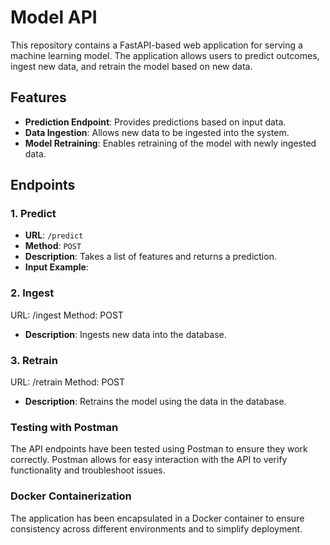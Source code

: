 # Model API

This repository contains a FastAPI-based web application for serving a machine learning model. The application allows users to predict outcomes, ingest new data, and retrain the model based on new data.

## Features

- **Prediction Endpoint**: Provides predictions based on input data.
- **Data Ingestion**: Allows new data to be ingested into the system.
- **Model Retraining**: Enables retraining of the model with newly ingested data.

## Endpoints

### 1. Predict
- **URL**: `/predict`
- **Method**: `POST`
- **Description**: Takes a list of features and returns a prediction.
- **Input Example**:

### 2. Ingest
URL: /ingest
Method: POST
- **Description**: Ingests new data into the database.

### 3. Retrain
URL: /retrain
Method: POST
- **Description**: Retrains the model using the data in the database.

### Testing with Postman
The API endpoints have been tested using Postman to ensure they work correctly. Postman allows for easy interaction with the API to verify functionality and troubleshoot issues.

### Docker Containerization
The application has been encapsulated in a Docker container to ensure consistency across different environments and to simplify deployment.
